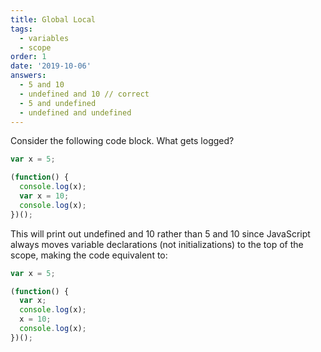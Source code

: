 ```yaml
---
title: Global Local
tags:
  - variables
  - scope
order: 1
date: '2019-10-06'
answers:
  - 5 and 10
  - undefined and 10 // correct
  - 5 and undefined
  - undefined and undefined
---
```


Consider the following code block. What gets logged?

```javascript
var x = 5;

(function() {
  console.log(x);
  var x = 10;
  console.log(x);
})();
```

<!-- explanation -->

This will print out undefined and 10 rather than 5 and 10 since JavaScript always moves variable declarations (not initializations) to the top of the scope, making the code equivalent to:

```javascript
var x = 5;

(function() {
  var x;
  console.log(x);
  x = 10;
  console.log(x);
})();
```
